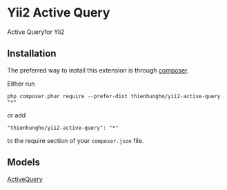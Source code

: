Yii2 Active Query
====================
Active Queryfor Yii2

Installation
------------

The preferred way to install this extension is through [composer](http://getcomposer.org/download/).

Either run

```
php composer.phar require --prefer-dist thienhungho/yii2-active-query "*"
```

or add

```
"thienhungho/yii2-active-query": "*"
```

to the require section of your `composer.json` file.

Models
------------

[ActiveQuery](https://github.com/thienhungho/yii2-active-query/tree/master/src/models/ActiveQuery.php)